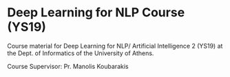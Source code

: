 # Deep Learning for NLP Course (YS19)

Course material for Deep Learning for NLP/ Artificial Intelligence 2 (YS19) at the Dept. of Informatics of the University of Athens. 


Course Supervisor: Pr. Manolis Koubarakis
